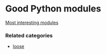 # Good Python modules

[Most interesting modules](https://www.quora.com/What-are-the-most-interesting-modules-for-Python)

### Related categories

- [loose](../loose)
